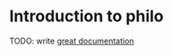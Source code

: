 # Introduction to philo

TODO: write [great documentation](http://jacobian.org/writing/great-documentation/what-to-write/)
